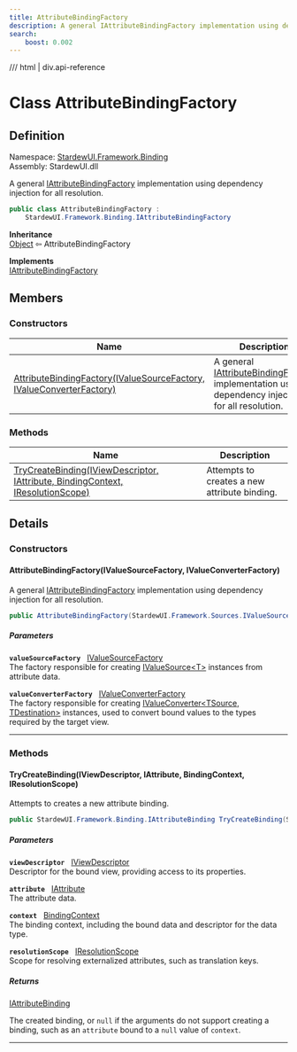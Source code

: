 ```yaml
---
title: AttributeBindingFactory
description: A general IAttributeBindingFactory implementation using dependency injection for all resolution.
search:
    boost: 0.002
---
```


<link rel="stylesheet" href="/StardewUI/stylesheets/reference.css" />

/// html | div.api-reference

# Class AttributeBindingFactory

## Definition

<div class="api-definition" markdown>

Namespace: [StardewUI.Framework.Binding](index.md)  
Assembly: StardewUI.dll  

</div>

A general [IAttributeBindingFactory](iattributebindingfactory.md) implementation using dependency injection for all resolution.

```cs
public class AttributeBindingFactory : 
    StardewUI.Framework.Binding.IAttributeBindingFactory
```

**Inheritance**  
[Object](https://learn.microsoft.com/en-us/dotnet/api/system.object) ⇦ AttributeBindingFactory

**Implements**  
[IAttributeBindingFactory](iattributebindingfactory.md)

## Members

### Constructors

 | Name | Description |
| --- | --- |
| [AttributeBindingFactory(IValueSourceFactory, IValueConverterFactory)](#attributebindingfactoryivaluesourcefactory-ivalueconverterfactory) | A general [IAttributeBindingFactory](iattributebindingfactory.md) implementation using dependency injection for all resolution. | 

### Methods

 | Name | Description |
| --- | --- |
| [TryCreateBinding(IViewDescriptor, IAttribute, BindingContext, IResolutionScope)](#trycreatebindingiviewdescriptor-iattribute-bindingcontext-iresolutionscope) | Attempts to creates a new attribute binding. | 

## Details

### Constructors

#### AttributeBindingFactory(IValueSourceFactory, IValueConverterFactory)

A general [IAttributeBindingFactory](iattributebindingfactory.md) implementation using dependency injection for all resolution.

```cs
public AttributeBindingFactory(StardewUI.Framework.Sources.IValueSourceFactory valueSourceFactory, StardewUI.Framework.Converters.IValueConverterFactory valueConverterFactory);
```

##### Parameters

**`valueSourceFactory`** &nbsp; [IValueSourceFactory](../sources/ivaluesourcefactory.md)  
The factory responsible for creating [IValueSource&lt;T&gt;](../sources/ivaluesource-1.md) instances from attribute data.

**`valueConverterFactory`** &nbsp; [IValueConverterFactory](../converters/ivalueconverterfactory.md)  
The factory responsible for creating [IValueConverter&lt;TSource, TDestination&gt;](../converters/ivalueconverter-2.md) instances, used to convert bound values to the types required by the target view.

-----

### Methods

#### TryCreateBinding(IViewDescriptor, IAttribute, BindingContext, IResolutionScope)

Attempts to creates a new attribute binding.

```cs
public StardewUI.Framework.Binding.IAttributeBinding TryCreateBinding(StardewUI.Framework.Descriptors.IViewDescriptor viewDescriptor, StardewUI.Framework.Dom.IAttribute attribute, StardewUI.Framework.Binding.BindingContext context, StardewUI.Framework.Content.IResolutionScope resolutionScope);
```

##### Parameters

**`viewDescriptor`** &nbsp; [IViewDescriptor](../descriptors/iviewdescriptor.md)  
Descriptor for the bound view, providing access to its properties.

**`attribute`** &nbsp; [IAttribute](../dom/iattribute.md)  
The attribute data.

**`context`** &nbsp; [BindingContext](bindingcontext.md)  
The binding context, including the bound data and descriptor for the data type.

**`resolutionScope`** &nbsp; [IResolutionScope](../content/iresolutionscope.md)  
Scope for resolving externalized attributes, such as translation keys.

##### Returns

[IAttributeBinding](iattributebinding.md)

  The created binding, or `null` if the arguments do not support creating a binding, such as an `attribute` bound to a `null` value of `context`.

-----

